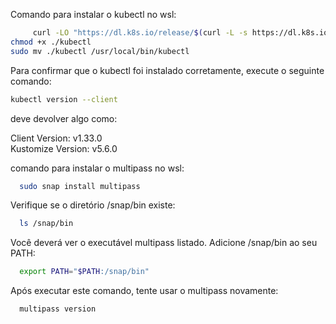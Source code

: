  Comando para instalar o kubectl no wsl:
 ````bash
      curl -LO "https://dl.k8s.io/release/$(curl -L -s https://dl.k8s.io/release/stable.txt)/bin/linux/amd64/kubectl"
chmod +x ./kubectl
sudo mv ./kubectl /usr/local/bin/kubectl
````
Para confirmar que o kubectl foi instalado corretamente, execute o seguinte comando:
````bash
kubectl version --client
````
deve devolver algo como:

Client Version: v1.33.0  
Kustomize Version: v5.6.0

comando para instalar o multipass no wsl:
````bash
  sudo snap install multipass
````
Verifique se o diretório /snap/bin existe:
````bash
  ls /snap/bin
````
Você deverá ver o executável multipass listado.
Adicione /snap/bin ao seu PATH:
````bash
  export PATH="$PATH:/snap/bin"
````
Após executar este comando, tente usar o multipass novamente:
````bash
  multipass version
````








